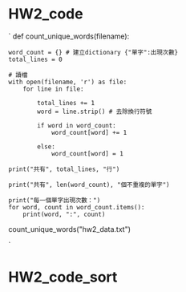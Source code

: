 # HW2_code
`
def count_unique_words(filename):

    word_count = {} # 建立dictionary {"單字":出現次數}
    total_lines = 0

    # 讀檔
    with open(filename, 'r') as file:
        for line in file:

            total_lines += 1
            word = line.strip() # 去除換行符號

            if word in word_count:
                word_count[word] += 1

            else:
                word_count[word] = 1

    print("共有", total_lines, "行")

    print("共有", len(word_count), "個不重複的單字")

    print("每一個單字出現次數：")
    for word, count in word_count.items():
        print(word, ":", count)

count_unique_words("hw2_data.txt")

`
# HW2_code_sort
